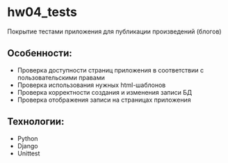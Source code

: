 # hw04_tests
Покрытие тестами приложения для публикации произведений (блогов)

## Особенности:
- Проверка доступности страниц приложения в соответствии с пользовательскими правами
- Проверка использования нужных html-шаблонов
- Проверка корректности создания и изменения записи БД
- Проверка отображения записи на страницах приложения

## Технологии:
- Python
- Django
- Unittest
